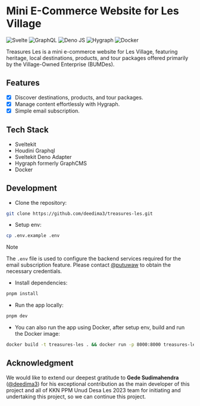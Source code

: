 # Mini E-Commerce Website for Les Village

![Svelte](https://img.shields.io/badge/svelte-%23f1413d.svg?style=for-the-badge&logo=svelte&logoColor=white)
![GraphQL](https://img.shields.io/badge/-Houdini-E10098?style=for-the-badge&logo=graphql&logoColor=white)
![Deno JS](https://img.shields.io/badge/deno%20js-000000?style=for-the-badge&logo=deno&logoColor=white)
![Hygraph](https://img.shields.io/badge/hygraph-fff.svg?style=for-the-badge&logo=data:image/svg%2bxml;base64,PHN2ZyB4bWxucz0iaHR0cDovL3d3dy53My5vcmcvMjAwMC9zdmciIHZpZXdCb3g9IjAgMCAzMi40NiA1NSI+Cgk8cGF0aCBkPSJNMjUuOTY1IDcuMzMzIDE5LjQ3NCAxMWwtNi40OTEgMy42NjYtNi40OTIgMy42Njd2MjJsNi40OTItMy42NjZMMTkuNDczIDMzdi03LjMzM2wtNi40OSAzLjY2NlYyMmw2LjQ5LTMuNjY3IDYuNDkyLTMuNjY2djIybC02LjQ5MSAzLjY2NkwxMi45ODMgNDQgNi40OSA0Ny42NjcgMCA1MS4zMzMgNi40OTEgNTVsNi40OTItMy42NjcgNi40OS0zLjY2NkwyNS45NjYgNDRsNi40OTItMy42NjZWMy42NjZMMjUuOTY1IDB2Ny4zMzNaIiBmaWxsPSIjMDAwMDAwIi8+Cjwvc3ZnPg==)
![Docker](https://img.shields.io/badge/docker-%230db7ed.svg?style=for-the-badge&logo=docker&logoColor=white)

Treasures Les is a mini e-commerce website for Les Village, featuring heritage, local destinations, products, and tour packages offered primarily by the Village-Owned Enterprise (BUMDes).

## Features
- [x] Discover destinations, products, and tour packages. 
- [x] Manage content effortlessly with Hygraph.
- [x] Simple email subscription.

## Tech Stack
- Sveltekit
- Houdini Graphql
- Sveltekit Deno Adapter
- Hygraph formerly GraphCMS
- Docker

## Development

- Clone the repository:
```bash
git clone https://github.com/deedima3/treasures-les.git
```
- Setup env:
```bash
cp .env.example .env
```
> [!NOTE]  
> The `.env` file is used to configure the backend services required for the email subscription feature. Please contact [@putuwaw](https://github.com/putuwaw) to obtain the necessary credentials.

- Install dependencies:
```bash
pnpm install
```

- Run the app locally:
```bash
pnpm dev
```
- You can also run the app using Docker, after setup env, build and run the Docker image:
```bash
docker build -t treasures-les . && docker run -p 8000:8000 treasures-les
```

## Acknowledgment

We would like to extend our deepest gratitude to **Gede Sudimahendra** ([@deedima3](https://github.com/deedima3)) for his exceptional contribution as the main developer of this project and all of KKN PPM Unud Desa Les 2023 team for initiating and undertaking this project, so we can continue this project.

